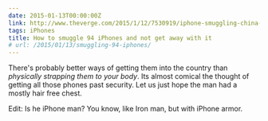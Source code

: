 ```yaml
---
date: 2015-01-13T00:00:00Z
link: http://www.theverge.com/2015/1/12/7530919/iphone-smuggling-china-border
tags: iPhones
title: How to smuggle 94 iPhones and not get away with it
# url: /2015/01/13/smuggling-94-iphones/
---
```


There's probably better ways of getting them into the country than *physically strapping them to your body*. Its almost comical the thought of getting all those phones past security. Let us just hope the man had a mostly hair free chest.

Edit: Is he iPhone man? You know, like Iron man, but with iPhone armor.

